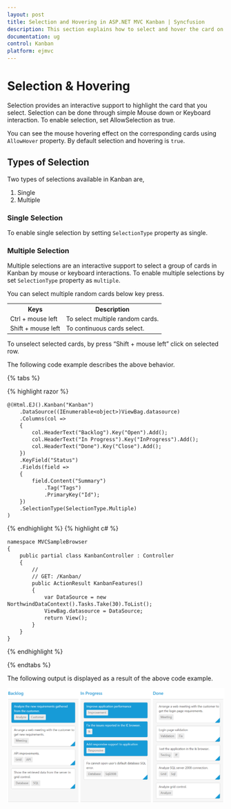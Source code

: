 ```yaml
---
layout: post
title: Selection and Hovering in ASP.NET MVC Kanban | Syncfusion
description: This section explains how to select and hover the card on the Syncfusion ASP.NET MVC Kanban component.
documentation: ug
control: Kanban
platform: ejmvc
---
```


# Selection & Hovering

Selection provides an interactive support to highlight the card that you select. Selection can be done through simple Mouse down or Keyboard interaction. To enable selection, set AllowSelection as true.

You can see the mouse hovering effect on the corresponding cards using `AllowHover` property. By default selection and hovering is `true`.

## Types of Selection

Two types of selections available in Kanban are,

1.	Single
2.	Multiple

### Single Selection

To enable single selection by setting `SelectionType` property as single.

### Multiple Selection

Multiple selections are an interactive support to select a group of cards in Kanban by mouse or keyboard interactions. To enable multiple selections by set `SelectionType` property as `multiple`.

You can select multiple random cards below key press.

<table>
<tr>
<th>
Keys</th><th>
Description</th></tr>
<tr>
<td>
Ctrl + mouse left</td><td>
To select multiple random cards.</td></tr>
<tr>
<td>
Shift + mouse left </td><td>
To continuous cards select.</td></tr>
</table>

To unselect selected cards, by press “Shift + mouse left” click on selected row.

The following code example describes the above behavior.

{% tabs %}

{% highlight razor %}

    @(Html.EJ().Kanban("Kanban")
        .DataSource((IEnumerable<object>)ViewBag.datasource)
        .Columns(col =>
        {
            col.HeaderText("Backlog").Key("Open").Add();
            col.HeaderText("In Progress").Key("InProgress").Add();
            col.HeaderText("Done").Key("Close").Add();
        })
        .KeyField("Status")
        .Fields(field =>
        {
            field.Content("Summary")
                .Tag("Tags")
                .PrimaryKey("Id");
        })
        .SelectionType(SelectionType.Multiple)
    )
  
  
{% endhighlight  %}
{% highlight c# %}

    namespace MVCSampleBrowser
    {
        public partial class KanbanController : Controller
        {
            //
            // GET: /Kanban/
            public ActionResult KanbanFeatures()
            {
                var DataSource = new NorthwindDataContext().Tasks.Take(30).ToList();
                ViewBag.datasource = DataSource;
                return View();
            }
        }
    }

 
{% endhighlight  %}

{% endtabs %}  


The following output is displayed as a result of the above code example.

![Selection and hovering in ASP NET MVC kanban control](Selection_images/selection_img1.png)